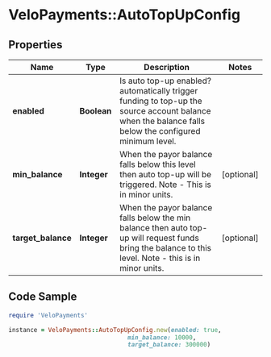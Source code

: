 # VeloPayments::AutoTopUpConfig

## Properties

Name | Type | Description | Notes
------------ | ------------- | ------------- | -------------
**enabled** | **Boolean** | Is auto top-up enabled? automatically trigger funding to top-up the source account balance when the balance falls below the configured minimum level. | 
**min_balance** | **Integer** | When the payor balance falls below this level then auto top-up will be triggered. Note - This is in minor units. | [optional] 
**target_balance** | **Integer** | When the payor balance falls below the min balance then auto top-up will request funds bring the balance to this level. Note - this is in minor units. | [optional] 

## Code Sample

```ruby
require 'VeloPayments'

instance = VeloPayments::AutoTopUpConfig.new(enabled: true,
                                 min_balance: 10000,
                                 target_balance: 300000)
```


